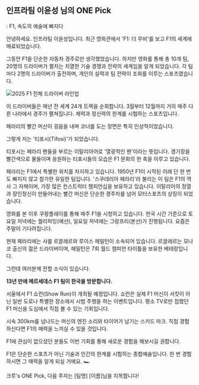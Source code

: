 ## 인프라팀 이윤성 님의 ONE Pick
: F1, 속도의 예술에 빠지다

안녕하세요. 인프라팀 이윤성입니다.
최근 영화관에서 'F1: 더 무비'를 보고 F1의 세계에 매료되었습니다.

그동안 F1을 단순한 자동차 경주로만 생각했었습니다.
하지만 영화를 통해 총 10개 팀, 20명의 드라이버가 펼치는 치열한 기술 경쟁과 전략의 세계임을 알게 되었습니다.
각 팀마다 2명의 드라이버가 출전하며, 개인의 실력과 팀 전략이 조화를 이루는 스포츠였습니다.

![2025 F1 전체 드라이버 라인업](https://motorsportmagazine.b-cdn.net/wp-content/uploads/2025/02/2025-F1-drivers-photoshoot.jpg)

이 드라이버들은 매년 전 세계 24개 트랙을 순회합니다.
3월부터 12월까지 거의 매주 다른 나라에서 경주가 펼쳐집니다. 체력과 정신력의 한계를 시험하는 스포츠입니다.

페라리의 빨간 머신이 굉음을 내며 코너를 도는 장면은 특히 인상적이었습니다.

그렇게 저는 '티포시(Tifosi)'가 되었습니다.

티포시는 페라리 팬들을 부르는 이탈리아어로 '열광적인 팬'이라는 뜻입니다.
경기장을 빨간색으로 물들이며 응원하는 티포시들의 모습은 F1 문화의 한 축을 이루고 있습니다.

페라리는 F1에서 특별한 위치를 차지하고 있습니다.
1950년 F1이 시작된 이래 단 한 번도 빠지지 않고 참가한 유일한 팀입니다.
'스쿠데리아 페라리'라 불리는 이 팀은 F1의 역사 그 자체이며, 가장 많은 컨스트럭터 챔피언십을 보유하고 있습니다.
이탈리아의 정열과 장인정신이 만들어내는 빨간 머신은 단순한 경주차를 넘어 모터스포츠의 상징이 되었습니다.

영화를 본 이후 쿠팡플레이를 통해 매주 F1을 시청하고 있습니다.
한국 시간 기준으로 토요일 저녁에는 퀄리파잉(예선), 일요일 저녁에는 그랑프리(본선)가 진행됩니다.
요즘은 주말이 기다려집니다.

현재 페라리에는 샤를 르끌레르와 루이스 헤밀턴이 소속되어 있습니다.
르끌레르는 모나코 출신의 젊은 드라이버이며, 헤밀턴은 7회 월드 챔피언 타이틀을 보유한 베테랑입니다.

그런데 여러분께 전할 소식이 있습니다.

**13년 만에 메르세데스 F1 팀이 한국을 방문합니다.**

서울에서 F1 쇼런(Show Run)이 개최될 예정입니다.
쇼런은 실제 F1 머신이 서킷이 아닌 일반 도로나 특별한 장소에서 시범 주행을 하는 이벤트입니다.
평소 TV로만 접했던 F1 머신을 도심에서 직접 볼 수 있는 기회입니다.

시속 300km를 넘나드는 머신의 엔진 소리와 타이어가 남기는 스키드 마크.
직접 경험하신다면 F1의 매력을 느끼실 수 있을 것입니다.

F1에 관심이 없으셨던 분들도 이번 기회를 통해 새로운 경험을 해보시길 권합니다.

F1은 단순한 스포츠가 아닌 기술과 인간의 한계를 시험하는 종합예술입니다.
한 번 경험하시면 그 매력을 알게 되실 거에요. 🏎️

크루's ONE Pick, 다음 주자는 [팀명] [이름]님을 지목합니다!
